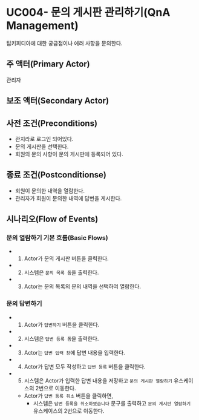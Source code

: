 # UC004- 문의 게시판 관리하기(QnA Management)
팁키피디아에 대한 궁금점이나 에러 사항을 문의한다.

## 주 액터(Primary Actor)
관리자

## 보조 액터(Secondary Actor)

## 사전 조건(Preconditions)
- 관지라로 로그인 되어있다.
- 문의 게시판을 선택한다.
- 회원의 문의 사항이 문의 게시판에 등록되어 있다.

## 종료 조건(Postconditionse)
- 회원이 문의한 내역을 열람한다.
- 관리자가 회원이 문의한 내역에 답변을 게시한다.

## 시나리오(Flow of Events)

### **문의 열람하기** 기본 흐름(Basic Flows)
- 1. Actor가 문의 게시판 버튼을 클릭한다.
- 2. 시스템은 `문의 목록 폼`을 출력한다.
- 3. Actor는 문의 목록의 문의 내역을 선택하여 열람한다.

### **문의 답변하기**
- 1. Actor가 `답변하기` 버튼을 클릭한다.
- 2. 시스템은 `답변 등록 폼`을 출력한다.
- 3. Actor는 `답변 입력 창`에 답변 내용을 입력한다.
- 4. Actor가 답변 모두 작성하고 `답변 등록` 버튼을 클릭한다.
- 5. 시스템은 Actor가 입력한 답변 내용을 저장하고 `문의 게시판 열람하기` 유스케이스의 2번으로 이동한다.
    - Actor가 `답변 등록 취소` 버튼을 클릭하면,
        - 시스템은 `답변 등록을 취소하였습니다` 문구를 출력하고 `문의 게시판 열람하기` 유스케이스의 2번으로 이동한다.